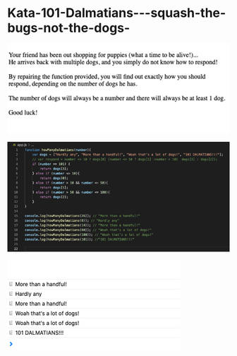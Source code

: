 # Kata-101-Dalmatians---squash-the-bugs-not-the-dogs-

![screen image](pic.png)

![code image](code.png)

![console image](con.png)

